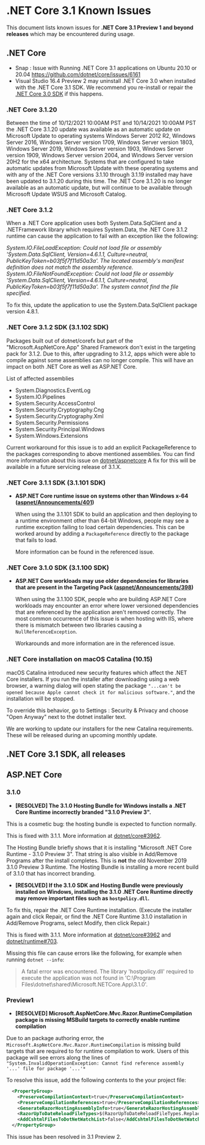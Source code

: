 # .NET Core 3.1  Known Issues

This document lists known issues for **.NET Core 3.1 Preview 1 and beyond releases** which may be encountered during usage.

## .NET Core

* Snap : Issue with Running .NET Core 3.1 applications on Ubuntu 20.10 or 20.04 https://github.com/dotnet/core/issues/6161
* Visual Studio 16.4 Preview 2 may uninstall .NET Core 3.0 when installed with the .NET Core 3.1 SDK. We recommend you re-install or repair the [.NET Core 3.0 SDK](https://dotnet.microsoft.com/download/dotnet/3.0) if this happens.

### .NET Core 3.1.20

Between the time of 10/12/2021 10:00AM PST and 10/14/2021 10:00AM PST the .NET Core 3.1.20 update was available as an automatic update on Microsoft Update to operating systems Windows Server 2012 R2, Windows Server 2016, Windows Server version 1709, Windows Server version 1803, Windows Server 2019, Windows Server version 1903, Windows Server version 1909, Windows Server version 2004, and Windows Server version 20H2 for the x64 architecture.  Systems that are configured to take automatic updates from Microsoft Update with these operating systems and with any of the .NET Core versions 3.1.10 through 3.1.19 installed may have been updated to 3.1.20 during this time.  The .NET Core 3.1.20 is no longer available as an automatic update, but will continue to be available through Microsoft Update WSUS and Microsoft Catalog. 

### .NET Core 3.1.2

When a .NET Core application uses both System.Data.SqlClient and a .NETFramework library which requires System.Data, the .NET Core 3.1.2 runtime can cause the application to fail with an exception like the following:

*System.IO.FileLoadException: Could not load file or assembly 'System.Data.SqlClient, Version=4.6.1.1, Culture=neutral, PublicKeyToken=b03f5f7f11d50a3a'. The located assembly's manifest definition does not match the assembly reference. <br>
System.IO.FileNotFoundException: Could not load file or assembly 'System.Data.SqlClient, Version=4.6.1.1, Culture=neutral, PublicKeyToken=b03f5f7f11d50a3a'. The system cannot find the file specified.*
 
To fix this, update the application to use the System.Data.SqlClient package version 4.8.1.


### .NET Core 3.1.2 SDK (3.1.102 SDK)

Packages built out of dotnet/corefx but part of the "Microsoft.AspNetCore.App" Shared Framework don't exist in the targeting pack for 3.1.2. Due to this, after upgrading to 3.1.2, apps which were able to compile against some assemblies can no longer compile. This will have an impact on both .NET Core as well as ASP.NET Core.

List of affected assemblies 
* System.Diagnostics.EventLog
* System.IO.Pipelines
* System.Security.AccessControl
* System.Security.Cryptography.Cng
* System.Security.Cryptography.Xml
* System.Security.Permissions
* System.Security.Principal.Windows
* System.Windows.Extensions

Current workaround for this issue is to add an explicit PackageReference to the packages corresponding to above mentioned assemblies. 
You can find more information about this issue on [dotnet/aspnetcore](https://github.com/dotnet/aspnetcore/issues/19133)
A fix for this will be available in a future servicing release of 3.1.X.


### .NET Core 3.1.1 SDK (3.1.101 SDK)
- **ASP.NET Core runtime issue on systems other than Windows x-64 ([aspnet/Announcements/401](https://github.com/aspnet/Announcements/issues/401))**

    When using the 3.1.101 SDK to build an application and then deploying to a runtime environment other than 64-bit Windows, people may see a runtime exception failing to load certain dependencies.  This can be worked around by adding a `PackageReference` directly to the package that fails to load.

    More information can be found in the referenced issue.

### .NET Core 3.1.0 SDK (3.1.100 SDK)

- **ASP.NET Core workloads may use older dependencies for libraries that are present in the Targeting Pack ([aspnet/Announcements/398](https://github.com/aspnet/Announcements/issues/398))** 

    When using the 3.1.100 SDK, people who are building ASP.NET Core workloads may encounter an error where lower versioned dependencies that are referenced by the application aren't removed correctly. The most common occurrence of this issue is when hosting with IIS, where there is mismatch between two libraries causing a `NullReferenceException`. 
    
    Workarounds and more information are in the referenced issue.

### .NET Core installation on macOS Catalina (10.15)

macOS Catalina introduced new security features which affect the .NET Core installers. If you run the installer after downloading using a web browser, a warning dialog will open stating the package `"...can't be opened because Apple cannot check it for malicious software."`, and the installation will be stopped.

To override this behavior, go to Settings : Security & Privacy and choose "Open Anyway" next to the dotnet installer text.

We are working to update our installers for the new Catalina requirements. These will be released during an upcoming monthly update.

## .NET Core 3.1 SDK, all releases

## ASP.NET Core

### 3.1.0

* **[RESOLVED] The 3.1.0 Hosting Bundle for Windows installs a .NET Core Runtime incorrectly branded "3.1.0 Preview 3".**

This is a cosmetic bug: the hosting bundle is expected to function normally.

This is fixed with 3.1.1. More information at [dotnet/core#3962](https://github.com/dotnet/core/issues/3962).

The Hosting Bundle briefly shows that it is installing "Microsoft .NET Core Runtime - 3.1.0 Preview 3". That string is also visible in Add/Remove Programs after the install completes. This is **not** the old November 2019 3.1.0 Preview 3 Runtime. The Hosting Bundle is installing a more recent build of 3.1.0 that has incorrect branding.

* **[RESOLVED] If the 3.1.0 SDK and Hosting Bundle were previously installed on Windows, installing the 3.1.0 .NET Core Runtime directly may remove important files such as `hostpolicy.dll`.**

To fix this, repair the .NET Core Runtime installation. (Execute the installer again and click Repair, or find the .NET Core Runtime 3.1.0 installation in Add/Remove Programs, select Modify, then click Repair.)

This is fixed with 3.1.1. More information at [dotnet/core#3962](https://github.com/dotnet/core/issues/3962) and [dotnet/runtime#703](https://github.com/dotnet/runtime/issues/703).

Missing this file can cause errors like the following, for example when running `dotnet --info`:

> A fatal error was encountered. The library 'hostpolicy.dll' required to execute the application was not found in 'C:\Program Files\dotnet\shared\Microsoft.NETCore.App\3.1.0'.

### Preview1

* **[RESOLVED] Microsoft.AspNetCore.Mvc.Razor.RuntimeCompilation package is missing MSBuild targets to correctly enable runtime compilation**

Due to an package authoring error, the `Microsoft.AspNetCore.Mvc.Razor.RuntimeCompilation` is missing build targets that are required to for runtime compilation to work. 
Users of this package will see errors along the lines of `"System.InvalidOperationException: Cannot find reference assembly '...' file for package '...'*`

To resolve this issue, add the following contents to the your project file:

```xml
  <PropertyGroup>
    <PreserveCompilationContext>true</PreserveCompilationContext>
    <PreserveCompilationReferences>true</PreserveCompilationReferences>
    <GenerateRazorHostingAssemblyInfo>true</GenerateRazorHostingAssemblyInfo>
    <RazorUpToDateReloadFileTypes>$(RazorUpToDateReloadFileTypes.Replace('.cshtml', ''))</RazorUpToDateReloadFileTypes>
    <AddCshtmlFilesToDotNetWatchList>false</AddCshtmlFilesToDotNetWatchList>
  </PropertyGroup>
```
This issue has been resolved in 3.1 Preview 2. 
